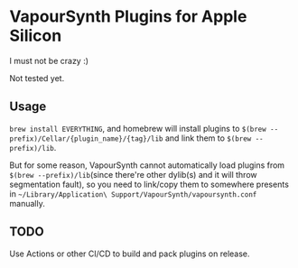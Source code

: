 # VapourSynth Plugins for Apple Silicon
I must not be crazy :)

Not tested yet.

## Usage
`brew install EVERYTHING`, and homebrew will install plugins to `$(brew --prefix)/Cellar/{plugin_name}/{tag}/lib` and link them to `$(brew --prefix)/lib`.

But for some reason, VapourSynth cannot automatically load plugins from `$(brew --prefix)/lib`(since there're other dylib(s) and it will throw segmentation fault), so you need to link/copy them to somewhere presents in `~/Library/Application\ Support/VapourSynth/vapoursynth.conf` manually.

## TODO
Use Actions or other CI/CD to build and pack plugins on release.